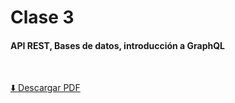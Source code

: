 # Clase 3
#### API REST, Bases de datos, introducción a GraphQL

<br>

[⬇️ Descargar PDF](https://github.com/aeberdinelli/incluit-nodejs-graphql/raw/master/clase-3/clase3.pdf)
